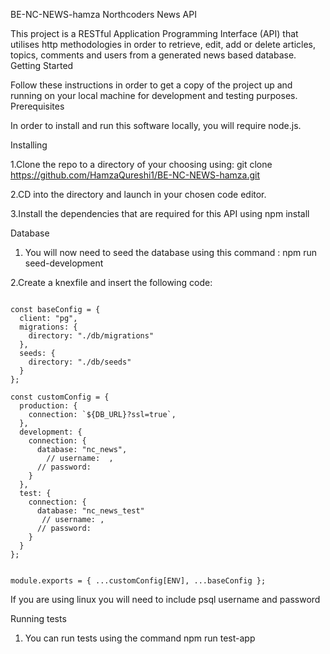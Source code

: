 BE-NC-NEWS-hamza
Northcoders News API

This project is a RESTful Application Programming Interface (API) that utilises http methodologies in order to retrieve, edit, add or delete articles, topics, comments and users from a generated news based database.
Getting Started

Follow these instructions in order to get a copy of the project up and running on your local machine for development and testing purposes.
Prerequisites

In order to install and run this software locally, you will require node.js.

Installing

1.Clone the repo to a directory of your choosing using: git clone https://github.com/HamzaQureshi1/BE-NC-NEWS-hamza.git

2.CD into the directory and launch in your chosen code editor.

3.Install the dependencies that are required for this API using npm install

Database

1. You will now need to seed the database using this command : npm run seed-development

2.Create a knexfile and insert the following code:

```const ENV = process.env.NODE_ENV || "development";

const baseConfig = {
  client: "pg",
  migrations: {
    directory: "./db/migrations"
  },
  seeds: {
    directory: "./db/seeds"
  }
};

const customConfig = {
  production: {
    connection: `${DB_URL}?ssl=true`,
  },
  development: {
    connection: {
      database: "nc_news",
        // username:  ,
      // password:
    }
  },
  test: {
    connection: {
      database: "nc_news_test"
       // username: ,
      // password:
    }
  }
};


module.exports = { ...customConfig[ENV], ...baseConfig };
```

If you are using linux you will need to include psql username and password

Running tests

1. You can run tests using the command npm run test-app
